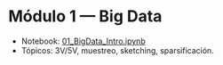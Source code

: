 # Módulo 1 — Big Data

- Notebook: [01_BigData_Intro.ipynb](../notebooks/01_BigData_Intro.ipynb)
- Tópicos: 3V/5V, muestreo, sketching, sparsificación.

